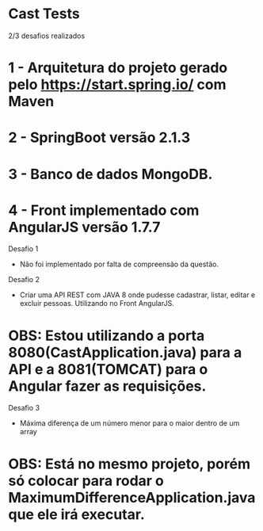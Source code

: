 # Cast Tests

2/3 desafios realizados

# 1 - Arquitetura do projeto gerado pelo https://start.spring.io/ com Maven
# 2 - SpringBoot versão 2.1.3
# 3 - Banco de dados MongoDB.
# 4 - Front implementado com AngularJS versão 1.7.7

Desafio 1

  - Não foi implementado por falta de compreensão da questão.

Desafio 2 

  - Criar uma API REST com JAVA 8 onde pudesse cadastrar, listar, editar e excluir pessoas. Utilizando no Front AngularJS.

# OBS: Estou utilizando a porta 8080(CastApplication.java) para a API e a 8081(TOMCAT) para o Angular fazer as requisições.

Desafio 3 

  - Máxima diferença de um número menor para o maior dentro de um array
  
# OBS: Está no mesmo projeto, porém só colocar para rodar o MaximumDifferenceApplication.java que ele irá executar.
